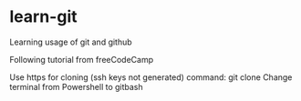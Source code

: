 # learn-git
Learning usage of git and github

Following tutorial from freeCodeCamp

Use https for cloning (ssh keys not generated)
 command: git clone
Change terminal from Powershell to gitbash